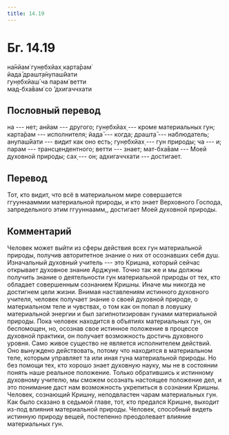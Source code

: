 ```yaml
---
title: 14.19
---
```


# Бг. 14.19
на̄нйам̇ гун̣ебхйах̣ карта̄рам̇<br/>
йада̄ драшт̣а̄нупаш́йати<br/>
гун̣ебхйаш́ ча парам̇ ветти<br/>
мад-бха̄вам̇ со ’дхигаччхати
## Пословный перевод

на --- нет; анйам --- другого; гун̣ебхйах̣ --- кроме материальных гун;
карта̄рам --- исполнителя; йада̄ --- когда; драшт̣а̄ --- наблюдатель;
анупаш́йати --- видит как оно есть; гун̣ебхйах̣ --- гун природы; ча --- и;
парам --- трансцендентного; ветти --- знает; мат-бха̄вам --- Моей
духовной природы; сах̣ --- он; адхигаччхати --- достигает.

## Перевод

Тот, кто видит, что всё в материальном мире совершается ггууннааммии
материальной природы, и кто знает Верховного Господа, запредельного этим
ггууннаамм,, достигает Моей духовной природы.

## Комментарий

Человек может выйти из сферы действия всех гун материальной природы,
получив авторитетное знание о них от осознавших себя душ. Изначальный
духовный учитель --- это Кришна, который сейчас открывает духовное
знание Арджуне. Точно так же и мы должны получить знание о деятельности
гун материальной природы от тех, кто обладает совершенным сознанием
Кришны. Иначе мы никогда не достигнем цели жизни. Внимая наставлениям
истинного духовного учителя, человек получает знание о своей духовной
природе, о материальном теле и чувствах, о том как он попал в ловушку
материальной энергии и был загипнотизирован гунами материальной природы.
Пока человек находится в объятиях материальных гун, он беспомощен, но,
осознав свое истинное положение в процессе духовной практики, он
получает возможность достичь духовного уровня. Само живое существо не
является исполнителем действий. Оно вынуждено действовать, потому что
находится в материальном теле, которым управляет та или иная гуна
материальной природы. Но без помощи тех, кто хорошо знает духовную
науку, мы не в состоянии понять наше реальное положение. Только
обратившись к истинному духовному учителю, мы сможем осознать настоящее
положение дел, и это понимание даст нам возможность укрепиться в
сознании Кришны. Человек, сознающий Кришну, неподвластен чарам
материальных гун. Как было сказано в седьмой главе, тот, кто предался
Кришне, выходит из-под влияния материальной природы. Человек, способный
видеть истинную природу вещей, постепенно преодолевает влияние
материальных гун.
